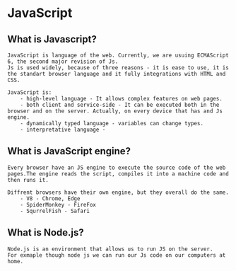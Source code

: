 # JavaScript

## What is Javascript?

    JavaScript is language of the web. Currently, we are usuing ECMAScript 6, the second major revision of Js.
    Js is used widely, because of three reasons - it is ease to use, it is the standart browser language and it fully integrations with HTML and CSS.

    JavaScript is:
        - high-level language - It allows complex features on web pages.
        - both client and service-side - It can be executed both in the browser and on the server. Actually, on every device that has and Js engine.
        - dynamically typed language - variables can change types.
        - interpretative language -

## What is JavaScript engine?

    Every browser have an JS engine to execute the source code of the web pages.The engine reads the script, compiles it into a machine code and then runs it.

    Diffrent browsers have their own engine, but they overall do the same.
        - V8 - Chrome, Edge
        - SpiderMonkey - FireFox
        - SqurrelFish - Safari

## What is Node.js?

    Node.js is an environment that allows us to run JS on the server.
    For exmaple though node js we can run our Js code on our computers at home.
